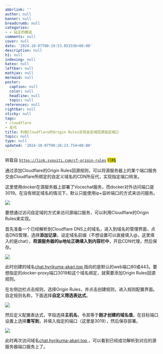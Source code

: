 ```yaml
---
abbrlink: ''
author: null
banner: null
breadcrumb: null
categories:
- - 站主的瞎话
comments: null
cover: null
date: '2024-10-07T00:19:53.853336+08:00'
description: null
h1: null
indexing: null
katex: null
leftbar: null
mathjax: null
mermaid: null
poster:
  caption: null
  color: null
  headline: null
  topic: null
references: null
rightbar: null
sticky: null
tags:
- cloudflare
- 反代
title: 利用Cloudflare的Origin Rules实现自定域回源指定端口
topic: null
type: null
updated: '2024-10-07T00:26:23.754+08:00'
---
```

转载自 [`https://link.syouiti.com/cf-origin-rules`](https://link.syouiti.com/cf-origin-rules)
<mark color="green">归档</mark>

通过添加Cloudflare的Origin Rules回源规则，可以将源服务器上的某个端口服务交由Cloudflare所绑定的自定义域名的CDN所反代，实现指定端口转发。

这里使用docker在源服务器上部署了Vocechat服务，而docker对外访问端口是3019。在没有绑定域名的情况下，默认只能使用ip+监听端口的方式来访问服务。

![](https://hyrikuma-akari.top/images/cf-origin-rules/docker-port.png)

要想通过访问自定域的方式来访问源端口服务，可以利用Cloudflare的Origin Rules来实现。

首先准备一个已经解析到Cloudflare DNS上的域名，进入到域名的管理界面，点击DNS管理，选择**添加记录**，设定域名前缀（不想设置可以直接填入@，这里填入的是chat），**将源服务器的ip地址正确填入到内容栏中**，开启CDN代理，然后保存。

![](https://hyrikuma-akari.top/images/cf-origin-rules/dns-setting.png)

此时创建的域名[chat.hyrikuma-akari.top ](https://chat.hyrikuma-akari.top/)指向的是默认的web端口80或443。要想指定的docker-proxy端口3019和这个域名绑定，就需要添加Origin Rules回源规则。

在左侧边栏点击规则，选择Origin Rules，并点击创建规则，进入规则配置界面。自定规则名称，下面选择**自定义筛选表达式**。

![](https://hyrikuma-akari.top/images/cf-origin-rules/rule1.png)

然后定义配置表达式，字段选择**主机名**，令其等于**刚才创建的域名值**，在目标端口设置上选择**重写到**，并填入指定的端口（这里是3019），然后保存部署。

![](https://hyrikuma-akari.top/images/cf-origin-rules/rule2.png)

此时再次访问域名[chat.hyrikuma-akari.top ](https://chat.hyrikuma-akari.top/)，可以看到已经成功解析到对应的源服务器端口服务上了。

